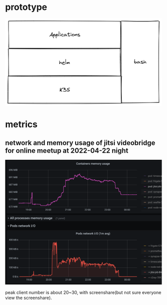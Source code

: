 # prototype

![jitsi setup prototype](images/prototype.png)

# metrics

## network and memory usage of jitsi videobridge for online meetup at 2022-04-22 night

![jitsi videobridge network usage](images/shlug_jitsi_2022_04_22_jvb_mem_and_network.png)

peak client number is about 20~30, with screenshare(but not sure everyone view the screenshare).
